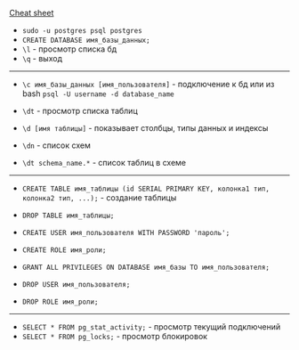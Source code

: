 [Cheat sheet](https://gist.github.com/Kartones/dd3ff5ec5ea238d4c546)

- `sudo -u postgres psql postgres`
- `CREATE DATABASE имя_базы_данных;`
- `\l` - просмотр списка бд
- `\q` - выход

--- 
- `\c имя_базы_данных [имя_пользователя]` - подключение к бд или из bash `psql -U username -d database_name`

- `\dt` - просмотр списка таблиц
- `\d [имя таблицы]` - показывает столбцы, типы данных и индексы
- `\dn` - список схем
- `\dt schema_name.*` - список таблиц в схеме
---

- `CREATE TABLE имя_таблицы (id SERIAL PRIMARY KEY, колонка1 тип, колонка2 тип, ...);` - создание таблицы

- `DROP TABLE имя_таблицы;`
- `CREATE USER имя_пользователя WITH PASSWORD 'пароль';`
- `CREATE ROLE имя_роли;`
- `GRANT ALL PRIVILEGES ON DATABASE имя_базы TO имя_пользователя;`
- `DROP USER имя_пользователя;`
- `DROP ROLE имя_роли;`

--- 

- `SELECT * FROM pg_stat_activity;` - просмотр текущий подключений
- `SELECT * FROM pg_locks;` - просмотр блокировок


